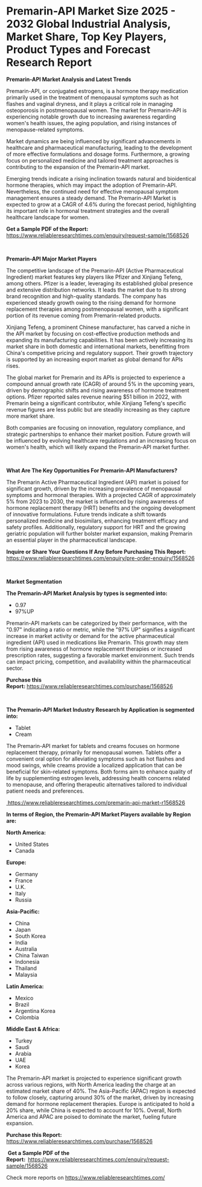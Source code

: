 <p><h1>Premarin-API Market Size 2025 - 2032 Global Industrial Analysis, Market Share, Top Key Players, Product Types and Forecast Research Report</h1></p><p><strong>Premarin-API Market Analysis and Latest Trends</strong></p>
<p><p>Premarin-API, or conjugated estrogens, is a hormone therapy medication primarily used in the treatment of menopausal symptoms such as hot flashes and vaginal dryness, and it plays a critical role in managing osteoporosis in postmenopausal women. The market for Premarin-API is experiencing notable growth due to increasing awareness regarding women's health issues, the aging population, and rising instances of menopause-related symptoms.</p><p>Market dynamics are being influenced by significant advancements in healthcare and pharmaceutical manufacturing, leading to the development of more effective formulations and dosage forms. Furthermore, a growing focus on personalized medicine and tailored treatment approaches is contributing to the expansion of the Premarin-API market.</p><p>Emerging trends indicate a rising inclination towards natural and bioidentical hormone therapies, which may impact the adoption of Premarin-API. Nevertheless, the continued need for effective menopausal symptom management ensures a steady demand. The Premarin-API Market is expected to grow at a CAGR of 4.6% during the forecast period, highlighting its important role in hormonal treatment strategies and the overall healthcare landscape for women.</p></p>
<p><strong>Get a Sample PDF of the Report:&nbsp;</strong> <a href="https://www.reliableresearchtimes.com/enquiry/request-sample/1568526?utm_campaign=3056&utm_medium=2&utm_source=Github&utm_content=ia&utm_term=25032025&utm_id=premarin-api">https://www.reliableresearchtimes.com/enquiry/request-sample/1568526</a></p>
<p>&nbsp;</p>
<p><strong>Premarin-API Major Market Players</strong></p>
<p><p>The competitive landscape of the Premarin-API (Active Pharmaceutical Ingredient) market features key players like Pfizer and Xinjiang Tefeng, among others. Pfizer is a leader, leveraging its established global presence and extensive distribution networks. It leads the market due to its strong brand recognition and high-quality standards. The company has experienced steady growth owing to the rising demand for hormone replacement therapies among postmenopausal women, with a significant portion of its revenue coming from Premarin-related products.</p><p>Xinjiang Tefeng, a prominent Chinese manufacturer, has carved a niche in the API market by focusing on cost-effective production methods and expanding its manufacturing capabilities. It has been actively increasing its market share in both domestic and international markets, benefitting from China's competitive pricing and regulatory support. Their growth trajectory is supported by an increasing export market as global demand for APIs rises.</p><p>The global market for Premarin and its APIs is projected to experience a compound annual growth rate (CAGR) of around 5% in the upcoming years, driven by demographic shifts and rising awareness of hormone treatment options. Pfizer reported sales revenue nearing $51 billion in 2022, with Premarin being a significant contributor, while Xinjiang Tefeng's specific revenue figures are less public but are steadily increasing as they capture more market share.</p><p>Both companies are focusing on innovation, regulatory compliance, and strategic partnerships to enhance their market position. Future growth will be influenced by evolving healthcare regulations and an increasing focus on women's health, which will likely expand the Premarin-API market further.</p></p>
<p>&nbsp;</p>
<p><strong>What Are The Key Opportunities For Premarin-API Manufacturers?</strong></p>
<p><p>The Premarin Active Pharmaceutical Ingredient (API) market is poised for significant growth, driven by the increasing prevalence of menopausal symptoms and hormonal therapies. With a projected CAGR of approximately 5% from 2023 to 2030, the market is influenced by rising awareness of hormone replacement therapy (HRT) benefits and the ongoing development of innovative formulations. Future trends indicate a shift towards personalized medicine and biosimilars, enhancing treatment efficacy and safety profiles. Additionally, regulatory support for HRT and the growing geriatric population will further bolster market expansion, making Premarin an essential player in the pharmaceutical landscape.</p></p>
<p><strong>Inquire or Share Your Questions If Any Before Purchasing This Report:</strong> <a href="https://www.reliableresearchtimes.com/enquiry/pre-order-enquiry/1568526?utm_campaign=3056&utm_medium=2&utm_source=Github&utm_content=ia&utm_term=25032025&utm_id=premarin-api">https://www.reliableresearchtimes.com/enquiry/pre-order-enquiry/1568526</a></p>
<p>&nbsp;</p>
<p><strong>Market Segmentation</strong></p>
<p><strong>The Premarin-API Market Analysis by types is segmented into:</strong></p>
<p><ul><li>0.97</li><li>97%UP</li></ul></p>
<p><p>Premarin-API markets can be categorized by their performance, with the "0.97" indicating a ratio or metric, while the "97% UP" signifies a significant increase in market activity or demand for the active pharmaceutical ingredient (API) used in medications like Premarin. This growth may stem from rising awareness of hormone replacement therapies or increased prescription rates, suggesting a favorable market environment. Such trends can impact pricing, competition, and availability within the pharmaceutical sector.</p></p>
<p><strong>Purchase this Report:&nbsp;</strong><a href="https://www.reliableresearchtimes.com/purchase/1568526?utm_campaign=3056&utm_medium=2&utm_source=Github&utm_content=ia&utm_term=25032025&utm_id=premarin-api">https://www.reliableresearchtimes.com/purchase/1568526</a></p>
<p>&nbsp;</p>
<p><strong>The Premarin-API Market Industry Research by Application is segmented into:</strong></p>
<p><ul><li>Tablet</li><li>Cream</li></ul></p>
<p><p>The Premarin-API market for tablets and creams focuses on hormone replacement therapy, primarily for menopausal women. Tablets offer a convenient oral option for alleviating symptoms such as hot flashes and mood swings, while creams provide a localized application that can be beneficial for skin-related symptoms. Both forms aim to enhance quality of life by supplementing estrogen levels, addressing health concerns related to menopause, and offering therapeutic alternatives tailored to individual patient needs and preferences.</p></p>
<p><a href="https://www.reliableresearchtimes.com/premarin-api-market-r1568526?utm_campaign=3056&utm_medium=2&utm_source=Github&utm_content=ia&utm_term=25032025&utm_id=premarin-api">&nbsp;https://www.reliableresearchtimes.com/premarin-api-market-r1568526</a></p>
<p><strong>In terms of Region, the Premarin-API Market Players available by Region are:</strong></p>
<p>
    <p> <strong> North America: </strong>
        <ul>
            <li>United States</li>
            <li>Canada</li>
        </ul>
        </p> 
    <p> <strong> Europe: </strong>
        <ul>
            <li>Germany</li>
            <li>France</li>
            <li>U.K.</li>
            <li>Italy</li>
            <li>Russia</li>
        </ul>
        </p> 
    <p> <strong> Asia-Pacific: </strong>
        <ul>
            <li>China</li>
            <li>Japan</li>
            <li>South Korea</li>
            <li>India</li>
            <li>Australia</li>
            <li>China Taiwan</li>
            <li>Indonesia</li>
            <li>Thailand</li>
            <li>Malaysia</li>
        </ul>
        </p> 
    <p> <strong> Latin America: </strong>
        <ul>
            <li>Mexico</li>
            <li>Brazil</li>
            <li>Argentina Korea</li>
            <li>Colombia</li>
        </ul>
        </p> 
    <p> <strong> Middle East & Africa: </strong>
        <ul>
            <li>Turkey</li>
            <li>Saudi</li>
            <li>Arabia</li>
            <li>UAE</li>
            <li>Korea</li>
        </ul>
    </p>
    </p>
<p><p>The Premarin-API market is projected to experience significant growth across various regions, with North America leading the charge at an estimated market share of 40%. The Asia-Pacific (APAC) region is expected to follow closely, capturing around 30% of the market, driven by increasing demand for hormone replacement therapies. Europe is anticipated to hold a 20% share, while China is expected to account for 10%. Overall, North America and APAC are poised to dominate the market, fueling future expansion.</p></p>
<p><strong>Purchase this Report: </strong><a href="https://www.reliableresearchtimes.com/purchase/1568526?utm_campaign=3056&utm_medium=2&utm_source=Github&utm_content=ia&utm_term=25032025&utm_id=premarin-api">https://www.reliableresearchtimes.com/purchase/1568526</a></p>
<p>&nbsp;<strong>Get a Sample PDF of the Report:&nbsp;&nbsp;</strong><a href="https://www.reliableresearchtimes.com/enquiry/request-sample/1568526?utm_campaign=3056&utm_medium=2&utm_source=Github&utm_content=ia&utm_term=25032025&utm_id=premarin-api">https://www.reliableresearchtimes.com/enquiry/request-sample/1568526</a></p>
<p><strong></strong></p>
<p>Check more reports on <a href="https://www.reliableresearchtimes.com/?utm_campaign=3056&utm_medium=2&utm_source=Github&utm_content=ia&utm_term=25032025&utm_id=premarin-api">https://www.reliableresearchtimes.com/</a></p>